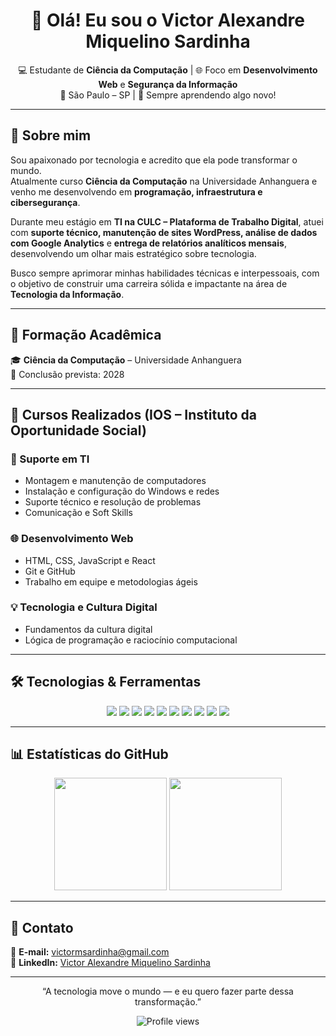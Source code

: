 <!-- Victor Sardinha - GitHub Profile README -->

<h1 align="center">👋 Olá! Eu sou o Victor Alexandre Miquelino Sardinha</h1>

<p align="center">
  💻 Estudante de <strong>Ciência da Computação</strong> | 🌐 Foco em <strong>Desenvolvimento Web</strong> e <strong>Segurança da Informação</strong>  
  <br>
  📍 São Paulo – SP | 🚀 Sempre aprendendo algo novo!
</p>

---

## 🌟 Sobre mim

Sou apaixonado por tecnologia e acredito que ela pode transformar o mundo.  
Atualmente curso **Ciência da Computação** na Universidade Anhanguera e venho me desenvolvendo em **programação, infraestrutura e cibersegurança**.  

Durante meu estágio em **TI na CULC – Plataforma de Trabalho Digital**, atuei com **suporte técnico, manutenção de sites WordPress, análise de dados com Google Analytics** e **entrega de relatórios analíticos mensais**, desenvolvendo um olhar mais estratégico sobre tecnologia.

Busco sempre aprimorar minhas habilidades técnicas e interpessoais, com o objetivo de construir uma carreira sólida e impactante na área de **Tecnologia da Informação**.

---

## 🧠 Formação Acadêmica

🎓 **Ciência da Computação** – Universidade Anhanguera  
📅 Conclusão prevista: 2028

---

## 🧩 Cursos Realizados (IOS – Instituto da Oportunidade Social)

### 💾 Suporte em TI
- Montagem e manutenção de computadores  
- Instalação e configuração do Windows e redes  
- Suporte técnico e resolução de problemas  
- Comunicação e Soft Skills

### 🌐 Desenvolvimento Web
- HTML, CSS, JavaScript e React  
- Git e GitHub  
- Trabalho em equipe e metodologias ágeis  

### 💡 Tecnologia e Cultura Digital
- Fundamentos da cultura digital  
- Lógica de programação e raciocínio computacional  

---

## 🛠️ Tecnologias & Ferramentas

<p align="center">
  <img src="https://img.shields.io/badge/HTML5-E34F26?style=for-the-badge&logo=html5&logoColor=white"/>
  <img src="https://img.shields.io/badge/CSS3-1572B6?style=for-the-badge&logo=css3&logoColor=white"/>
  <img src="https://img.shields.io/badge/JavaScript-F7DF1E?style=for-the-badge&logo=javascript&logoColor=black"/>
  <img src="https://img.shields.io/badge/React-61DAFB?style=for-the-badge&logo=react&logoColor=black"/>
  <img src="https://img.shields.io/badge/WordPress-21759B?style=for-the-badge&logo=wordpress&logoColor=white"/>
  <img src="https://img.shields.io/badge/Bootstrap-7952B3?style=for-the-badge&logo=bootstrap&logoColor=white"/>
  <img src="https://img.shields.io/badge/Git-F05032?style=for-the-badge&logo=git&logoColor=white"/>
  <img src="https://img.shields.io/badge/GitHub-181717?style=for-the-badge&logo=github&logoColor=white"/>
  <img src="https://img.shields.io/badge/Microsoft_Office-D83B01?style=for-the-badge&logo=microsoft-office&logoColor=white"/>
  <img src="https://img.shields.io/badge/Google_Analytics-E37400?style=for-the-badge&logo=google-analytics&logoColor=white"/>
</p>

---

## 📊 Estatísticas do GitHub

<p align="center">
  <img height="180em" src="https://github-readme-stats.vercel.app/api?username=victormsardinha&show_icons=true&theme=tokyonight&count_private=true"/>
  <img height="180em" src="https://github-readme-stats.vercel.app/api/top-langs/?username=victormsardinha&layout=compact&theme=tokyonight"/>
</p>

---

## 💬 Contato

📧 **E-mail:** [victormsardinha@gmail.com](mailto:victormsardinha@gmail.com)  
💼 **LinkedIn:** [Victor Alexandre Miquelino Sardinha](https://linkedin.com/in/victor-alexandre-miquelino-sardinha)

---

<p align="center">
  “A tecnologia move o mundo — e eu quero fazer parte dessa transformação.”  
</p>

<p align="center">
  <img src="https://komarev.com/ghpvc/?username=victormsardinha&color=blue&style=for-the-badge" alt="Profile views"/>
</p>
